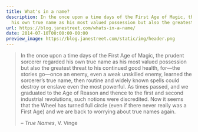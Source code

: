 ```yaml
---
title: What's in a name?
description: In the once upon a time days of the First Age of Magic, the prudent sorcererregarded
  his own true name as his most valued possession but also the greatestt...
url: https://blog.janestreet.com/whats-in-a-name/
date: 2014-07-10T00:00:00-00:00
preview_image: https://blog.janestreet.com/static/img/header.png
---
```


<blockquote>
  <p>In the once upon a time days of the First Age of Magic, the prudent sorcerer
regarded his own true name as his most valued possession but also the greatest
threat to his continued good health, for—the stories go—once an enemy, even a
weak unskilled enemy, learned the sorcerer’s true name, then routine and
widely known spells could destroy or enslave even the most powerful. As times
passed, and we graduated to the Age of Reason and thence to the first and
second industrial revolutions, such notions were discredited. Now it seems
that the Wheel has turned full circle (even if there never really was a First
Age) and we are back to worrying about true names again.</p>

  <p>– <em>True Names</em>, V. Vinge</p>
</blockquote>

